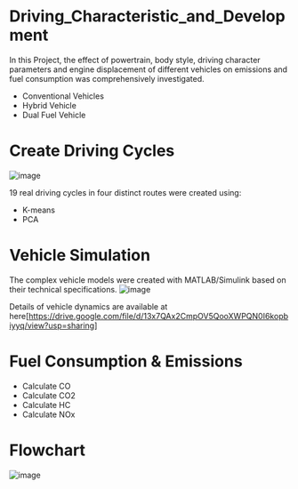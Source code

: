 # Driving_Characteristic_and_Development

In this Project, the effect of powertrain, body style, driving character parameters and engine displacement of different vehicles on emissions and fuel consumption was comprehensively investigated. 
* Conventional Vehicles
* Hybrid Vehicle
* Dual Fuel Vehicle
# Create Driving Cycles
![image](https://github.com/elmirabagheri/Driving_Characteristic_and_Development/assets/115426448/115393ee-6abc-443f-95dc-b714ec4e4797)


19 real driving cycles in four distinct routes were created using:
* K-means
* PCA 
# Vehicle Simulation
The complex vehicle models were created with MATLAB/Simulink based on their technical specifications.
![image](https://github.com/elmirabagheri/Driving_Characteristic_and_Development/assets/115426448/7939b816-e564-4e85-8269-9a9220a78097)

Details of vehicle dynamics are available at here[https://drive.google.com/file/d/13x7QAx2CmpOV5QooXWPQN0I6kopbiyyq/view?usp=sharing]
# Fuel Consumption & Emissions
* Calculate CO
* Calculate CO2
* Calculate HC
* Calculate NOx
# Flowchart
   
![image](https://github.com/elmirabagheri/Driving_Characteristic_and_Development/assets/115426448/f703dcf7-9676-42a2-9042-6c5c6192d82a)
